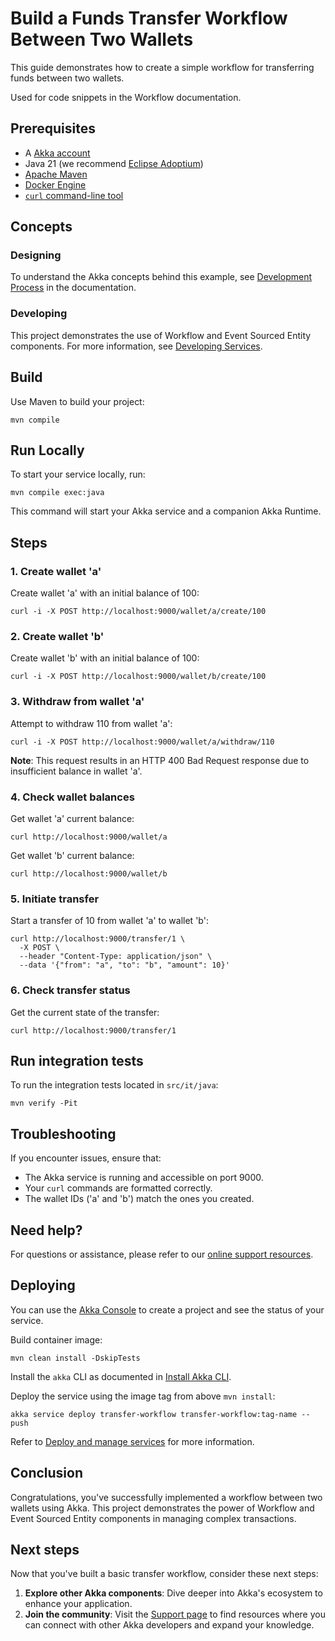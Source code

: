 # Build a Funds Transfer Workflow Between Two Wallets

This guide demonstrates how to create a simple workflow for transferring funds between two wallets.

Used for code snippets in the Workflow documentation.

## Prerequisites

- A [Akka account](https://console.akka.io/register)
- Java 21 (we recommend [Eclipse Adoptium](https://adoptium.net/marketplace/))
- [Apache Maven](https://maven.apache.org/install.html)
- [Docker Engine](https://docs.docker.com/get-started/get-docker/)
- [`curl` command-line tool](https://curl.se/download.html)

## Concepts

### Designing

To understand the Akka concepts behind this example, see [Development Process](https://doc.akka.io/concepts/development-process.html) in the documentation.

### Developing

This project demonstrates the use of Workflow and Event Sourced Entity components. For more information, see [Developing Services](https://doc.akka.io/java/index.html).

## Build

Use Maven to build your project:

```shell
mvn compile
```

## Run Locally

To start your service locally, run:

```shell
mvn compile exec:java
```

This command will start your Akka service and a companion Akka Runtime.

## Steps

### 1. Create wallet 'a'

Create wallet 'a' with an initial balance of 100:

```shell
curl -i -X POST http://localhost:9000/wallet/a/create/100
```

### 2. Create wallet 'b'

Create wallet 'b' with an initial balance of 100:

```shell
curl -i -X POST http://localhost:9000/wallet/b/create/100
```

### 3. Withdraw from wallet 'a'

Attempt to withdraw 110 from wallet 'a':

```shell
curl -i -X POST http://localhost:9000/wallet/a/withdraw/110
```

**Note**: This request results in an HTTP 400 Bad Request response due to insufficient balance in wallet 'a'.

### 4. Check wallet balances

Get wallet 'a' current balance:

```shell
curl http://localhost:9000/wallet/a
```

Get wallet 'b' current balance:

```shell
curl http://localhost:9000/wallet/b
```

### 5. Initiate transfer

Start a transfer of 10 from wallet 'a' to wallet 'b':

```shell
curl http://localhost:9000/transfer/1 \
  -X POST \
  --header "Content-Type: application/json" \
  --data '{"from": "a", "to": "b", "amount": 10}'
```

### 6. Check transfer status

Get the current state of the transfer:

```shell
curl http://localhost:9000/transfer/1
```

## Run integration tests

To run the integration tests located in `src/it/java`:

```shell
mvn verify -Pit
```

## Troubleshooting

If you encounter issues, ensure that:

- The Akka service is running and accessible on port 9000.
- Your `curl` commands are formatted correctly.
- The wallet IDs ('a' and 'b') match the ones you created.

## Need help?

For questions or assistance, please refer to our [online support resources](https://doc.akka.io/support/index.html).

## Deploying

You can use the [Akka Console](https://console.akka.io) to create a project and see the status of your service.

Build container image:

```shell
mvn clean install -DskipTests
```

Install the `akka` CLI as documented in [Install Akka CLI](https://doc.akka.io/akka-cli/index.html).

Deploy the service using the image tag from above `mvn install`:

```shell
akka service deploy transfer-workflow transfer-workflow:tag-name --push
```

Refer to [Deploy and manage services](https://doc.akka.io/operations/services/deploy-service.html)
for more information.


## Conclusion

Congratulations, you've successfully implemented a workflow between two wallets using Akka. This project demonstrates the power of Workflow and Event Sourced Entity components in managing complex transactions.

## Next steps

Now that you've built a basic transfer workflow, consider these next steps:

1. **Explore other Akka components**: Dive deeper into Akka's ecosystem to enhance your application.
2. **Join the community**: Visit the [Support page](https://doc.akka.io/support/index.html) to find resources where you can connect with other Akka developers and expand your knowledge.
